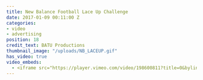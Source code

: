 ```yaml
---
title: New Balance Football Lace Up Challenge
date: 2017-01-09 00:11:00 Z
categories:
- video
- advertising
position: 18
credit_text: BATU Productions
thumbnail_image: "/uploads/NB_LACEUP.gif"
has_video: true
video_embeds:
  - <iframe src="https://player.vimeo.com/video/198600811?title=0&byline=0&portrait=0" width="1280" height="720" frameborder="0 webkitallowfullscreen mozallowfullscreen allowfullscreen></iframe>
---
```

